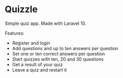 # Quizzle

Simple quiz app. Made with Laravel 10.

Features:

-   Register and login
-   Add questions and up to ten answers per question
-   Set one or ten correct answers per question
-   Start quizzes with ten, 20 and 30 questions
-   Get a result of your quiz
-   Leave a quiz and restart it
